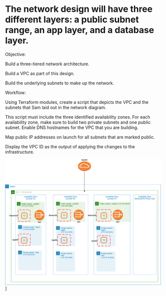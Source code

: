 # The network design will have three different layers: a public subnet range, an app layer, and a database layer.

Objective:

Build a three-tiered network architecture.

Build a VPC as part of this design.

Build the underlying subnets to make up the network.

Workflow:

Using Terraform modules, create a script that depicts the VPC and the subnets that Sam laid out in the network diagram.

This script must include the three identified availability zones.
For each availability zone, make sure to build two private subnets and one public subnet.
Enable DNS hostnames for the VPC that you are building.

Map public IP addresses on launch for all subnets that are marked public.

Display the VPC ID as the output of applying the changes to the infrastructure.

![alt text](https://github.com/ponnamnagesh/Koffeluvaws/blob/master/networklayout.png)]

